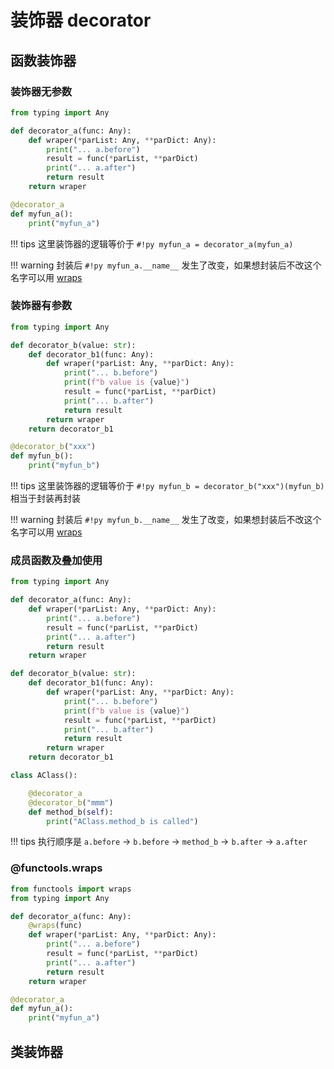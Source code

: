 # 装饰器 decorator

## 函数装饰器



### 装饰器无参数

``` py
from typing import Any

def decorator_a(func: Any):
    def wraper(*parList: Any, **parDict: Any):
        print("... a.before")
        result = func(*parList, **parDict)
        print("... a.after")
        return result
    return wraper

@decorator_a
def myfun_a():
    print("myfun_a")
```

!!! tips
    这里装饰器的逻辑等价于 `#!py myfun_a = decorator_a(myfun_a)`

!!! warning
    封装后 `#!py myfun_a.__name__` 发生了改变，如果想封装后不改这个名字可以用 [wraps](#functoolswraps)



### 装饰器有参数

``` py
from typing import Any

def decorator_b(value: str):
    def decorator_b1(func: Any):
        def wraper(*parList: Any, **parDict: Any):
            print("... b.before")
            print(f"b value is {value}")
            result = func(*parList, **parDict)
            print("... b.after")
            return result
        return wraper
    return decorator_b1

@decorator_b("xxx")
def myfun_b():
    print("myfun_b")
```

!!! tips
    这里装饰器的逻辑等价于 `#!py myfun_b = decorator_b("xxx")(myfun_b)` 相当于封装再封装

!!! warning
    封装后 `#!py myfun_b.__name__` 发生了改变，如果想封装后不改这个名字可以用 [wraps](#functoolswraps)


### 成员函数及叠加使用

``` py
from typing import Any

def decorator_a(func: Any):
    def wraper(*parList: Any, **parDict: Any):
        print("... a.before")
        result = func(*parList, **parDict)
        print("... a.after")
        return result
    return wraper

def decorator_b(value: str):
    def decorator_b1(func: Any):
        def wraper(*parList: Any, **parDict: Any):
            print("... b.before")
            print(f"b value is {value}")
            result = func(*parList, **parDict)
            print("... b.after")
            return result
        return wraper
    return decorator_b1

class AClass():

    @decorator_a
    @decorator_b("mmm")
    def method_b(self):
        print("AClass.method_b is called")
```

!!! tips
    执行顺序是 `a.before` -> `b.before` -> `method_b` -> `b.after` -> `a.after`



### @functools.wraps

``` py
from functools import wraps
from typing import Any

def decorator_a(func: Any):
    @wraps(func)
    def wraper(*parList: Any, **parDict: Any):
        print("... a.before")
        result = func(*parList, **parDict)
        print("... a.after")
        return result
    return wraper

@decorator_a
def myfun_a():
    print("myfun_a")
```



## 类装饰器